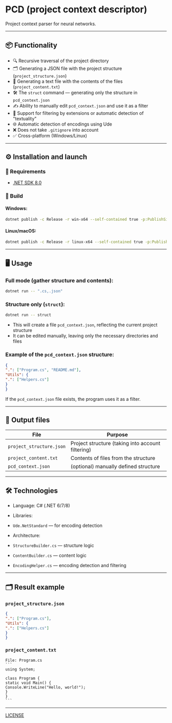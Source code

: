 # PCD (project context descriptor)

Project context parser for neural networks.

---

## 📦 Functionality

- 🔍 Recursive traversal of the project directory
- 🗂 Generating a JSON file with the project structure (`project_structure.json`)
- 🧠 Generating a text file with the contents of the files (`project_content.txt`)
- 🛠 The `struct` command — generating only the structure in `pcd_context.json`
- ✍️ Ability to manually edit `pcd_context.json` and use it as a filter
- 🧾 Support for filtering by extensions or automatic detection of "textuality"
- 🌐 Automatic detection of encodings using Ude
- ❌ Does not take `.gitignore` into account
- ✅ Cross-platform (Windows/Linux)

---

## ⚙️ Installation and launch

### 🔧 Requirements
- [.NET SDK 8.0](https://dotnet.microsoft.com/download)

### 🚀 Build

#### Windows:
```bash
dotnet publish -c Release -r win-x64 --self-contained true -p:PublishSingleFile=true
```

#### Linux/macOS:

```bash
dotnet publish -c Release -r linux-x64 --self-contained true -p:PublishSingleFile=true
```

---

## 🖥 Usage

### Full mode (gather structure and contents):

```bash
dotnet run -- ".cs,.json"
```

### Structure only (`struct`):

```bash
dotnet run -- struct
```

* This will create a file `pcd_context.json`, reflecting the current project structure
* It can be edited manually, leaving only the necessary directories and files

### Example of the `pcd_context.json` structure:

```json
{
".": ["Program.cs", "README.md"],
"Utils": {
".": ["Helpers.cs"]
}
}
```

If the `pcd_context.json` file exists, the program uses it as a filter.

---

## 📄 Output files

| File | Purpose |
| ------------------------ | ----------------------------------------- |
| `project_structure.json` | Project structure (taking into account filtering) |
| `project_content.txt` | Contents of files from the structure |
| `pcd_context.json` | (optional) manually defined structure |

---

## 🛠 Technologies

* Language: C# (.NET 6/7/8)
* Libraries:

* `Ude.NetStandard` — for encoding detection
* Architecture:

* `StructureBuilder.cs` — structure logic
* `ContentBuilder.cs` — content logic
* `EncodingHelper.cs` — encoding detection and filtering

---

## 🗂 Result example

### `project_structure.json`

```json
{
".": ["Program.cs"],
"Utils": {
".": ["Helpers.cs"]
}
}
```

### `project_content.txt`

````
File: Program.cs
```
using System; 

class Program { 
static void Main() { 
Console.WriteLine("Hello, world!"); 
} 
} 
```
````

---
[LICENSE](LICENSE)